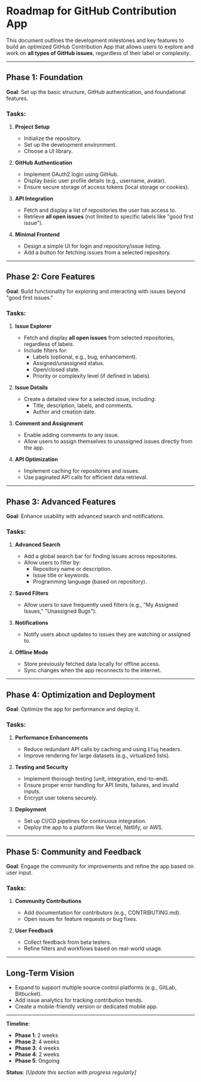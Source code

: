 # Roadmap for GitHub Contribution App  

This document outlines the development milestones and key features to build an optimized GitHub Contribution App that allows users to explore and work on **all types of GitHub issues**, regardless of their label or complexity.  

---

## Phase 1: Foundation  
**Goal**: Set up the basic structure, GitHub authentication, and foundational features.  

### Tasks:  
1. **Project Setup**  
   - Initialize the repository.  
   - Set up the development environment.  
   - Choose a UI library.  

2. **GitHub Authentication**  
   - Implement OAuth2 login using GitHub.  
   - Display basic user profile details (e.g., username, avatar).  
   - Ensure secure storage of access tokens (local storage or cookies).  

3. **API Integration**  
   - Fetch and display a list of repositories the user has access to.  
   - Retrieve **all open issues** (not limited to specific labels like "good first issue").  

4. **Minimal Frontend**  
   - Design a simple UI for login and repository/issue listing.  
   - Add a button for fetching issues from a selected repository.  

---

## Phase 2: Core Features  
**Goal**: Build functionality for exploring and interacting with issues beyond "good first issues."  

### Tasks:  
1. **Issue Explorer**  
   - Fetch and display **all open issues** from selected repositories, regardless of labels.  
   - Include filters for:  
     - Labels (optional, e.g., bug, enhancement).  
     - Assigned/unassigned status.  
     - Open/closed state.  
     - Priority or complexity level (if defined in labels).  

2. **Issue Details**  
   - Create a detailed view for a selected issue, including:  
     - Title, description, labels, and comments.  
     - Author and creation date.  

3. **Comment and Assignment**  
   - Enable adding comments to any issue.  
   - Allow users to assign themselves to unassigned issues directly from the app.  

4. **API Optimization**  
   - Implement caching for repositories and issues.  
   - Use paginated API calls for efficient data retrieval.  

---

## Phase 3: Advanced Features  
**Goal**: Enhance usability with advanced search and notifications.  

### Tasks:  
1. **Advanced Search**  
   - Add a global search bar for finding issues across repositories.  
   - Allow users to filter by:  
     - Repository name or description.  
     - Issue title or keywords.  
     - Programming language (based on repository).  

2. **Saved Filters**  
   - Allow users to save frequently used filters (e.g., "My Assigned Issues," "Unassigned Bugs").  

3. **Notifications**  
   - Notify users about updates to issues they are watching or assigned to.  

4. **Offline Mode**  
   - Store previously fetched data locally for offline access.  
   - Sync changes when the app reconnects to the internet.  

---

## Phase 4: Optimization and Deployment  
**Goal**: Optimize the app for performance and deploy it.  

### Tasks:  
1. **Performance Enhancements**  
   - Reduce redundant API calls by caching and using `ETag` headers.  
   - Improve rendering for large datasets (e.g., virtualized lists).  

2. **Testing and Security**  
   - Implement thorough testing (unit, integration, end-to-end).  
   - Ensure proper error handling for API limits, failures, and invalid inputs.  
   - Encrypt user tokens securely.  

3. **Deployment**  
   - Set up CI/CD pipelines for continuous integration.  
   - Deploy the app to a platform like Vercel, Netlify, or AWS.  

---

## Phase 5: Community and Feedback  
**Goal**: Engage the community for improvements and refine the app based on user input.  

### Tasks:  
1. **Community Contributions**  
   - Add documentation for contributors (e.g., CONTRIBUTING.md).  
   - Open issues for feature requests or bug fixes.  

2. **User Feedback**  
   - Collect feedback from beta testers.  
   - Refine filters and workflows based on real-world usage.  

---

## Long-Term Vision  
- Expand to support multiple source control platforms (e.g., GitLab, Bitbucket).  
- Add issue analytics for tracking contribution trends.  
- Create a mobile-friendly version or dedicated mobile app.  

---

**Timeline**:  
- **Phase 1**: 2 weeks  
- **Phase 2**: 4 weeks  
- **Phase 3**: 4 weeks  
- **Phase 4**: 2 weeks  
- **Phase 5**: Ongoing  

**Status**: _[Update this section with progress regularly]_  
